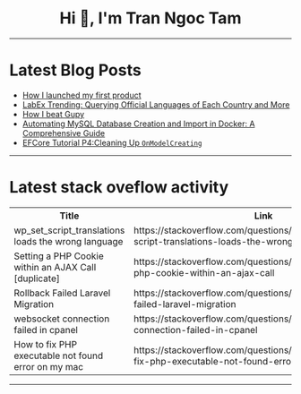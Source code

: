 <h1 align="center">Hi 👋, I'm Tran Ngoc Tam</h1>

---

# Latest Blog Posts 
<!-- BLOG-POST-LIST:START -->
- [How I launched my first product](https://dev.to/estagiario/how-i-launched-my-first-product-475)
- [LabEx Trending: Querying Official Languages of Each Country and More](https://dev.to/labex/labex-trending-querying-official-languages-of-each-country-and-more-395n)
- [How I beat Gupy](https://dev.to/estagiario/how-i-beat-gupy-3b0l)
- [Automating MySQL Database Creation and Import in Docker: A Comprehensive Guide](https://dev.to/saniyathossain/automating-mysql-database-creation-and-import-in-docker-a-comprehensive-guide-2ejf)
- [EFCore Tutorial P4:Cleaning Up `OnModelCreating`](https://dev.to/moh_moh701/efcore-tutorial-p5cleaning-up-ef-cores-onmodelcreating-45fg)
<!-- BLOG-POST-LIST:END -->

---

# Latest stack oveflow activity
<table>
  <tr><th>Title</th><th>Link</th></tr>
  <!-- STACKOVERFLOW:START --><tr><td>wp_set_script_translations loads the wrong language</td><td>https://stackoverflow.com/questions/78983711/wp-set-script-translations-loads-the-wrong-language</td></tr><tr><td>Setting a PHP Cookie within an AJAX Call [duplicate]</td><td>https://stackoverflow.com/questions/78983704/setting-a-php-cookie-within-an-ajax-call</td></tr><tr><td>Rollback Failed Laravel Migration</td><td>https://stackoverflow.com/questions/78983624/rollback-failed-laravel-migration</td></tr><tr><td>websocket connection failed in cpanel</td><td>https://stackoverflow.com/questions/78983537/websocket-connection-failed-in-cpanel</td></tr><tr><td>How to fix PHP executable not found error on my mac</td><td>https://stackoverflow.com/questions/78983535/how-to-fix-php-executable-not-found-error-on-my-mac</td></tr><!-- STACKOVERFLOW:END -->
</table>

---


